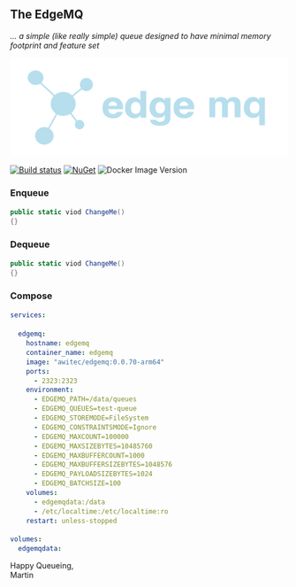 ## The EdgeMQ

 *... a simple (like really simple) queue designed to have minimal memory footprint and feature set*

![logo](https://github.com/martinstanek/edgemq/blob/develop/misc/logo.svg?raw=true)

[![Build status](https://awitec.visualstudio.com/Awitec/_apis/build/status/edgemq)](https://awitec.visualstudio.com/Awitec/_build/latest?definitionId=52)
[![NuGet](https://img.shields.io/nuget/v/Awitec.EdgeMq.Client.svg)](https://www.nuget.org/packages/Awitec.EdgeMq.Client) 
![Docker Image Version](https://img.shields.io/docker/v/awitec/edgemq)

### Enqueue

```csharp
public static viod ChangeMe()
{}
```

### Dequeue

```csharp
public static viod ChangeMe()
{}
```

### Compose


```yml
services:

  edgemq:
    hostname: edgemq
    container_name: edgemq
    image: "awitec/edgemq:0.0.70-arm64"
    ports:
      - 2323:2323
    environment:
      - EDGEMQ_PATH=/data/queues
      - EDGEMQ_QUEUES=test-queue
      - EDGEMQ_STOREMODE=FileSystem
      - EDGEMQ_CONSTRAINTSMODE=Ignore
      - EDGEMQ_MAXCOUNT=100000
      - EDGEMQ_MAXSIZEBYTES=10485760
      - EDGEMQ_MAXBUFFERCOUNT=1000
      - EDGEMQ_MAXBUFFERSIZEBYTES=1048576
      - EDGEMQ_PAYLOADSIZEBYTES=1024
      - EDGEMQ_BATCHSIZE=100
    volumes:
      - edgemqdata:/data
      - /etc/localtime:/etc/localtime:ro
    restart: unless-stopped

volumes:
  edgemqdata:
```

Happy Queueing,\
Martin